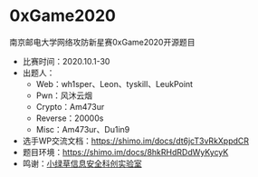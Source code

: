 # 0xGame2020
南京邮电大学网络攻防新星赛0xGame2020开源题目

* 比赛时间：2020.10.1-30
* 出题人：
  * Web：wh1sper、Leon、tyskill、LeukPoint
  * Pwn：风沐云烟
  * Crypto：Am473ur
  * Reverse：20000s
  * Misc：Am473ur、Du1in9
* 选手WP交流文档：https://shimo.im/docs/dt6jcT3vRkXppdCR
* 题目环境：https://shimo.im/docs/8hkRHdRDdWyKycyK
* 鸣谢：[小绿草信息安全科创实验室](http://ctf.njupt.edu.cn/)

